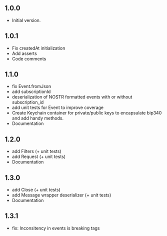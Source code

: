## 1.0.0

- Initial version.

## 1.0.1

- Fix createdAt initialization
- Add asserts
- Code comments

## 1.1.0

- fix Event.fromJson
- add subscriptionId
- deserialization of NOSTR formatted events with or without subscription_id
- add unit tests for Event to improve coverage
- Create Keychain container for private/public keys to encapsulate bip340 and add handy methods.
- Documentation

## 1.2.0

- add Filters (+ unit tests)
- add Request (+ unit tests)
- Documentation

## 1.3.0

- add Close (+ unit tests)
- add Message wrapper deserializer (+ unit tests)
- Documentation

## 1.3.1

- fix: Inconsitency in events is breaking tags
